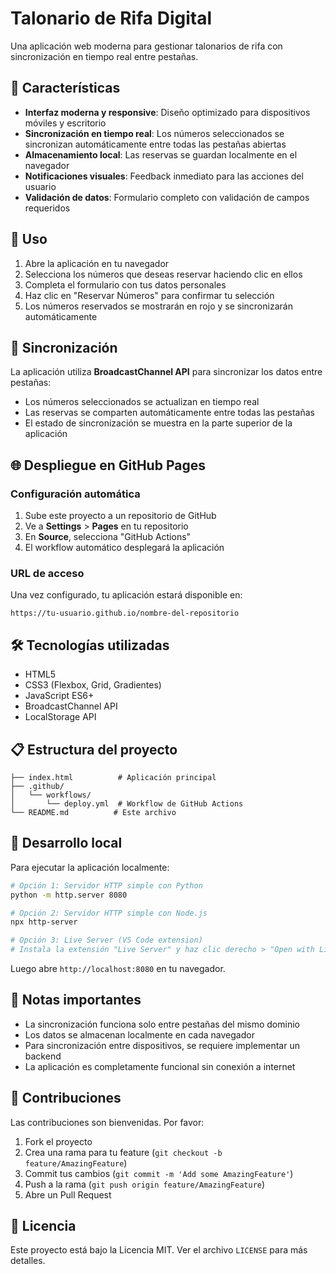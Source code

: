 # Talonario de Rifa Digital

Una aplicación web moderna para gestionar talonarios de rifa con sincronización en tiempo real entre pestañas.

## 🚀 Características

- **Interfaz moderna y responsive**: Diseño optimizado para dispositivos móviles y escritorio
- **Sincronización en tiempo real**: Los números seleccionados se sincronizan automáticamente entre todas las pestañas abiertas
- **Almacenamiento local**: Las reservas se guardan localmente en el navegador
- **Notificaciones visuales**: Feedback inmediato para las acciones del usuario
- **Validación de datos**: Formulario completo con validación de campos requeridos

## 📱 Uso

1. Abre la aplicación en tu navegador
2. Selecciona los números que deseas reservar haciendo clic en ellos
3. Completa el formulario con tus datos personales
4. Haz clic en "Reservar Números" para confirmar tu selección
5. Los números reservados se mostrarán en rojo y se sincronizarán automáticamente

## 🔄 Sincronización

La aplicación utiliza **BroadcastChannel API** para sincronizar los datos entre pestañas:

- Los números seleccionados se actualizan en tiempo real
- Las reservas se comparten automáticamente entre todas las pestañas
- El estado de sincronización se muestra en la parte superior de la aplicación

## 🌐 Despliegue en GitHub Pages

### Configuración automática

1. Sube este proyecto a un repositorio de GitHub
2. Ve a **Settings** > **Pages** en tu repositorio
3. En **Source**, selecciona "GitHub Actions"
4. El workflow automático desplegará la aplicación

### URL de acceso

Una vez configurado, tu aplicación estará disponible en:
```
https://tu-usuario.github.io/nombre-del-repositorio
```

## 🛠️ Tecnologías utilizadas

- HTML5
- CSS3 (Flexbox, Grid, Gradientes)
- JavaScript ES6+
- BroadcastChannel API
- LocalStorage API

## 📋 Estructura del proyecto

```
├── index.html          # Aplicación principal
├── .github/
│   └── workflows/
│       └── deploy.yml  # Workflow de GitHub Actions
└── README.md          # Este archivo
```

## 🔧 Desarrollo local

Para ejecutar la aplicación localmente:

```bash
# Opción 1: Servidor HTTP simple con Python
python -m http.server 8080

# Opción 2: Servidor HTTP simple con Node.js
npx http-server

# Opción 3: Live Server (VS Code extension)
# Instala la extensión "Live Server" y haz clic derecho > "Open with Live Server"
```

Luego abre `http://localhost:8080` en tu navegador.

## 📝 Notas importantes

- La sincronización funciona solo entre pestañas del mismo dominio
- Los datos se almacenan localmente en cada navegador
- Para sincronización entre dispositivos, se requiere implementar un backend
- La aplicación es completamente funcional sin conexión a internet

## 🤝 Contribuciones

Las contribuciones son bienvenidas. Por favor:

1. Fork el proyecto
2. Crea una rama para tu feature (`git checkout -b feature/AmazingFeature`)
3. Commit tus cambios (`git commit -m 'Add some AmazingFeature'`)
4. Push a la rama (`git push origin feature/AmazingFeature`)
5. Abre un Pull Request

## 📄 Licencia

Este proyecto está bajo la Licencia MIT. Ver el archivo `LICENSE` para más detalles.